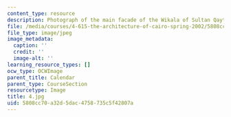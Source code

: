 ```yaml
---
content_type: resource
description: Photograph of the main facade of the Wikala of Sultan Qaytbay
file: /media/courses/4-615-the-architecture-of-cairo-spring-2002/5808cc70a32d5dac4758735c5f42807a_4.jpg
file_type: image/jpeg
image_metadata:
  caption: ''
  credit: ''
  image-alt: ''
learning_resource_types: []
ocw_type: OCWImage
parent_title: Calendar
parent_type: CourseSection
resourcetype: Image
title: 4.jpg
uid: 5808cc70-a32d-5dac-4758-735c5f42807a
---
```


